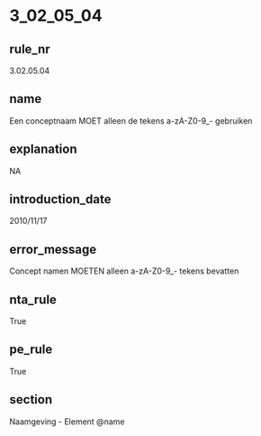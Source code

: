 # 3_02_05_04

## rule_nr
3.02.05.04

## name
Een conceptnaam MOET alleen de tekens a-zA-Z0-9_- gebruiken

## explanation
NA

## introduction_date
2010/11/17

## error_message
Concept namen MOETEN alleen a-zA-Z0-9_- tekens bevatten

## nta_rule
True

## pe_rule
True

## section
Naamgeving - Element @name

